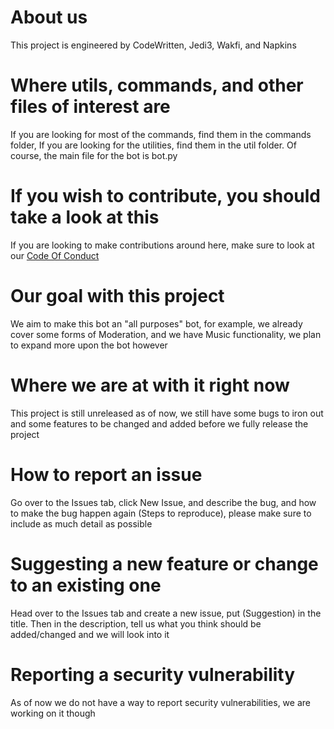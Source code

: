 # About us
 This project is engineered by CodeWritten, Jedi3, Wakfi, and Napkins

# Where utils, commands, and other files of interest are
 If you are looking for most of the commands, find them in the commands folder, If you are looking for the utilities, find them in the util folder. Of course, the main file for the bot is bot.py
 
# If you wish to contribute, you should take a look at this
 If you are looking to make contributions around here, make sure to look at our [Code Of Conduct](https://github.com/Synergile/Synergile/blob/master/CODE_OF_CONDUCT.md)
 
# Our goal with this project
  We aim to make this bot an "all purposes" bot, for example, we already cover some forms of Moderation, and we have Music functionality, we plan to expand more upon the bot however
  
# Where we are at with it right now
 This project is still unreleased as of now, we still have some bugs to iron out and some features to be changed and added before we fully release the project
 
# How to report an issue
 Go over to the Issues tab, click New Issue, and describe the bug, and how to make the bug happen again (Steps to reproduce), please make sure to include as much detail as possible

# Suggesting a new feature or change to an existing one
 Head over to the Issues tab and create a new issue, put (Suggestion) in the title. Then in the description, tell us what you think should be added/changed and we will look into it

# Reporting a security vulnerability
 As of now we do not have a way to report security vulnerabilities, we are working on it though
